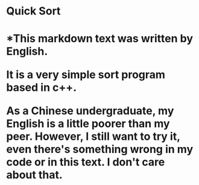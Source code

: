 <h1>Quick Sort<h1>

*This markdown text was written by English.

It is a very simple sort program based in c++.

As a Chinese undergraduate, my English is a little poorer than my peer. However, I still want to try it, even there's something wrong in my code or in this text. I don't care about that.
